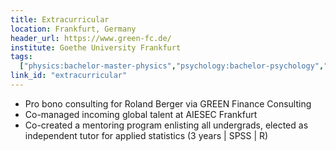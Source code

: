 ```yaml
---
title: Extracurricular
location: Frankfurt, Germany
header_url: https://www.green-fc.de/
institute: Goethe University Frankfurt
tags:
  ["physics:bachelor-master-physics","psychology:bachelor-psychology","corporate finance:corporate finance"; "cross-cultura agility:agility", "stakeholder management:stakeholder"]
link_id: "extracurricular"
---
```

* Pro bono consulting for Roland Berger via GREEN Finance Consulting
* Co-managed incoming global talent at AIESEC Frankfurt
* Co-created a mentoring program enlisting all undergrads, elected as independent tutor for applied statistics (3 years | SPSS | R)